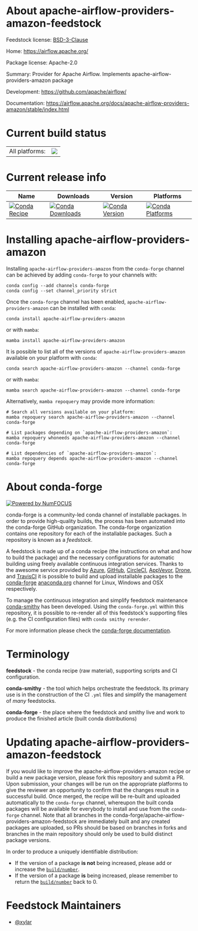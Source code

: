 About apache-airflow-providers-amazon-feedstock
===============================================

Feedstock license: [BSD-3-Clause](https://github.com/conda-forge/apache-airflow-providers-amazon-feedstock/blob/main/LICENSE.txt)

Home: https://airflow.apache.org/

Package license: Apache-2.0

Summary: Provider for Apache Airflow. Implements apache-airflow-providers-amazon package

Development: https://github.com/apache/airflow/

Documentation: https://airflow.apache.org/docs/apache-airflow-providers-amazon/stable/index.html

Current build status
====================


<table><tr><td>All platforms:</td>
    <td>
      <a href="https://dev.azure.com/conda-forge/feedstock-builds/_build/latest?definitionId=11950&branchName=main">
        <img src="https://dev.azure.com/conda-forge/feedstock-builds/_apis/build/status/apache-airflow-providers-amazon-feedstock?branchName=main">
      </a>
    </td>
  </tr>
</table>

Current release info
====================

| Name | Downloads | Version | Platforms |
| --- | --- | --- | --- |
| [![Conda Recipe](https://img.shields.io/badge/recipe-apache--airflow--providers--amazon-green.svg)](https://anaconda.org/conda-forge/apache-airflow-providers-amazon) | [![Conda Downloads](https://img.shields.io/conda/dn/conda-forge/apache-airflow-providers-amazon.svg)](https://anaconda.org/conda-forge/apache-airflow-providers-amazon) | [![Conda Version](https://img.shields.io/conda/vn/conda-forge/apache-airflow-providers-amazon.svg)](https://anaconda.org/conda-forge/apache-airflow-providers-amazon) | [![Conda Platforms](https://img.shields.io/conda/pn/conda-forge/apache-airflow-providers-amazon.svg)](https://anaconda.org/conda-forge/apache-airflow-providers-amazon) |

Installing apache-airflow-providers-amazon
==========================================

Installing `apache-airflow-providers-amazon` from the `conda-forge` channel can be achieved by adding `conda-forge` to your channels with:

```
conda config --add channels conda-forge
conda config --set channel_priority strict
```

Once the `conda-forge` channel has been enabled, `apache-airflow-providers-amazon` can be installed with `conda`:

```
conda install apache-airflow-providers-amazon
```

or with `mamba`:

```
mamba install apache-airflow-providers-amazon
```

It is possible to list all of the versions of `apache-airflow-providers-amazon` available on your platform with `conda`:

```
conda search apache-airflow-providers-amazon --channel conda-forge
```

or with `mamba`:

```
mamba search apache-airflow-providers-amazon --channel conda-forge
```

Alternatively, `mamba repoquery` may provide more information:

```
# Search all versions available on your platform:
mamba repoquery search apache-airflow-providers-amazon --channel conda-forge

# List packages depending on `apache-airflow-providers-amazon`:
mamba repoquery whoneeds apache-airflow-providers-amazon --channel conda-forge

# List dependencies of `apache-airflow-providers-amazon`:
mamba repoquery depends apache-airflow-providers-amazon --channel conda-forge
```


About conda-forge
=================

[![Powered by
NumFOCUS](https://img.shields.io/badge/powered%20by-NumFOCUS-orange.svg?style=flat&colorA=E1523D&colorB=007D8A)](https://numfocus.org)

conda-forge is a community-led conda channel of installable packages.
In order to provide high-quality builds, the process has been automated into the
conda-forge GitHub organization. The conda-forge organization contains one repository
for each of the installable packages. Such a repository is known as a *feedstock*.

A feedstock is made up of a conda recipe (the instructions on what and how to build
the package) and the necessary configurations for automatic building using freely
available continuous integration services. Thanks to the awesome service provided by
[Azure](https://azure.microsoft.com/en-us/services/devops/), [GitHub](https://github.com/),
[CircleCI](https://circleci.com/), [AppVeyor](https://www.appveyor.com/),
[Drone](https://cloud.drone.io/welcome), and [TravisCI](https://travis-ci.com/)
it is possible to build and upload installable packages to the
[conda-forge](https://anaconda.org/conda-forge) [anaconda.org](https://anaconda.org/)
channel for Linux, Windows and OSX respectively.

To manage the continuous integration and simplify feedstock maintenance
[conda-smithy](https://github.com/conda-forge/conda-smithy) has been developed.
Using the ``conda-forge.yml`` within this repository, it is possible to re-render all of
this feedstock's supporting files (e.g. the CI configuration files) with ``conda smithy rerender``.

For more information please check the [conda-forge documentation](https://conda-forge.org/docs/).

Terminology
===========

**feedstock** - the conda recipe (raw material), supporting scripts and CI configuration.

**conda-smithy** - the tool which helps orchestrate the feedstock.
                   Its primary use is in the construction of the CI ``.yml`` files
                   and simplify the management of *many* feedstocks.

**conda-forge** - the place where the feedstock and smithy live and work to
                  produce the finished article (built conda distributions)


Updating apache-airflow-providers-amazon-feedstock
==================================================

If you would like to improve the apache-airflow-providers-amazon recipe or build a new
package version, please fork this repository and submit a PR. Upon submission,
your changes will be run on the appropriate platforms to give the reviewer an
opportunity to confirm that the changes result in a successful build. Once
merged, the recipe will be re-built and uploaded automatically to the
`conda-forge` channel, whereupon the built conda packages will be available for
everybody to install and use from the `conda-forge` channel.
Note that all branches in the conda-forge/apache-airflow-providers-amazon-feedstock are
immediately built and any created packages are uploaded, so PRs should be based
on branches in forks and branches in the main repository should only be used to
build distinct package versions.

In order to produce a uniquely identifiable distribution:
 * If the version of a package **is not** being increased, please add or increase
   the [``build/number``](https://docs.conda.io/projects/conda-build/en/latest/resources/define-metadata.html#build-number-and-string).
 * If the version of a package **is** being increased, please remember to return
   the [``build/number``](https://docs.conda.io/projects/conda-build/en/latest/resources/define-metadata.html#build-number-and-string)
   back to 0.

Feedstock Maintainers
=====================

* [@xylar](https://github.com/xylar/)

